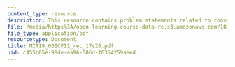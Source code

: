 ```yaml
---
content_type: resource
description: This resource contains problem statements related to convolution.
file: /media/https%3A/open-learning-course-data-rc.s3.amazonaws.com/18-03sc-differential-equations-fall-2011/c455b05e98deaa96506df6354259aeed_MIT18_03SCF11_rec_17s26.pdf
file_type: application/pdf
resourcetype: Document
title: MIT18_03SCF11_rec_17s26.pdf
uid: c455b05e-98de-aa96-506d-f6354259aeed
---
```

